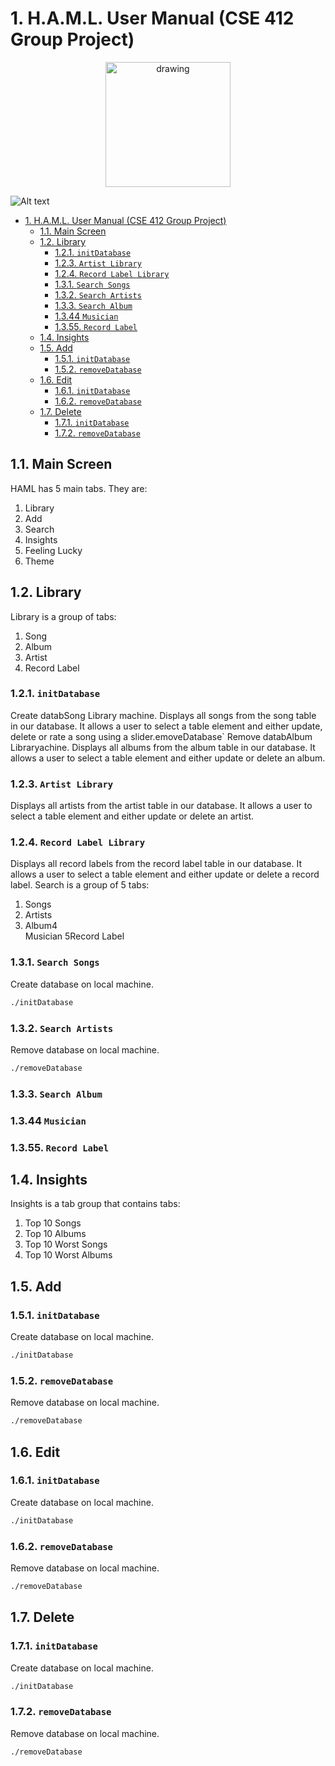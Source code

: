 # 1. H.A.M.L. User Manual (CSE 412 Group Project)


<p align="center">
<img src="./image/HAML.png" alt="drawing" width="200"/>
</p>

![Alt text](image/Home-Screen.png?raw=true "H.A.M.L. App")

- [1. H.A.M.L. User Manual (CSE 412 Group Project)](#1-haml-user-manual-cse-412-group-project)
  - [1.1. Main Screen](#11-main-screen)
  - [1.2. Library](#12-library)
    - [1.2.1. `initDatabase`](#121-initdatabase)
    - [1.2.3. `Artist Library`](#123-artist-library)
    - [1.2.4. `Record Label Library`](#124-record-label-library)
    - [1.3.1. `Search Songs`](#131-search-songs)
    - [1.3.2. `Search Artists`](#132-search-artists)
    - [1.3.3. `Search Album`](#133-search-album)
    - [1.3.44 `Musician`](#1344-musician)
    - [1.3.55. `Record Label`](#1355-record-label)
  - [1.4. Insights](#14-insights)
  - [1.5. Add](#15-add)
    - [1.5.1. `initDatabase`](#151-initdatabase)
    - [1.5.2. `removeDatabase`](#152-removedatabase)
  - [1.6. Edit](#16-edit)
    - [1.6.1. `initDatabase`](#161-initdatabase)
    - [1.6.2. `removeDatabase`](#162-removedatabase)
  - [1.7. Delete](#17-delete)
    - [1.7.1. `initDatabase`](#171-initdatabase)
    - [1.7.2. `removeDatabase`](#172-removedatabase)

## 1.1. Main Screen
HAML has 5 main tabs. They are:
1. Library
2. Add
3. Search
4. Insights
6. Feeling Lucky
7. Theme

## 1.2. Library
Library is a group of tabs:
1. Song
2. Album
3. Artist
4. Record Label


### 1.2.1. `initDatabase`
Create databSong Library machine.
Displays all songs from the song table in our database. It allows a user to select a table element and either update, delete or rate a song using a slider.emoveDatabase`
Remove databAlbum Libraryachine.
Displays all albums from the album table in our database. It allows a user to select a table element and either update or delete an album.
### 1.2.3. `Artist Library`
Displays all artists from the artist table in our database. It allows a user to select a table element and either update or delete an artist. 
### 1.2.4. `Record Label Library`
Displays all record labels from the record label table in our database. It allows a user to select a table element and either update or delete a record label.
 Search is a group of 5 tabs:
1. Songs
2. Artists
3. Album4<br /> Musician
5Record Label
  
### 1.3.1. `Search Songs`
Create database on local machine.
```zsh
./initDatabase
```
### 1.3.2. `Search Artists`
Remove database on local machine.
```zsh
./removeDatabase
```

### 1.3.3. `Search Album`

### 1.3.44 `Musician`

### 1.3.55. `Record Label`










## 1.4. Insights
Insights is a tab group that contains tabs:
1. Top 10 Songs
2. Top 10 Albums
3. Top 10 Worst Songs
4. Top 10 Worst Albums


## 1.5. Add
### 1.5.1. `initDatabase`
Create database on local machine.
```zsh
./initDatabase
```
### 1.5.2. `removeDatabase`
Remove database on local machine.
```zsh
./removeDatabase
```

## 1.6. Edit
### 1.6.1. `initDatabase`
Create database on local machine.
```zsh
./initDatabase
```
### 1.6.2. `removeDatabase`
Remove database on local machine.
```zsh
./removeDatabase
```

## 1.7. Delete
### 1.7.1. `initDatabase`
Create database on local machine.
```zsh
./initDatabase
```
### 1.7.2. `removeDatabase`
Remove database on local machine.
```zsh
./removeDatabase
```
